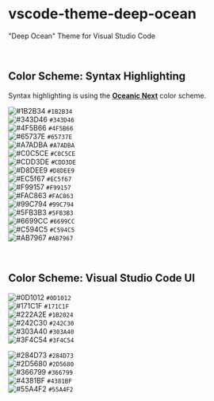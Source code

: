 # vscode-theme-deep-ocean

"Deep Ocean" Theme for Visual Studio Code

<br>

## Color Scheme: Syntax Highlighting

Syntax highlighting is using the **[Oceanic Next](https://github.com/voronianski/oceanic-next-color-scheme#color-palette)** color scheme.

![#1B2B34](https://via.placeholder.com/11/1B2B34/000000?text=+) `#1B2B34`<br>
![#343D46](https://via.placeholder.com/11/343D46/000000?text=+) `#343D46`<br>
![#4F5B66](https://via.placeholder.com/11/4F5B66/000000?text=+) `#4F5B66`<br>
![#65737E](https://via.placeholder.com/11/65737E/000000?text=+) `#65737E`<br>
![#A7ADBA](https://via.placeholder.com/11/A7ADBA/000000?text=+) `#A7ADBA`<br>
![#C0C5CE](https://via.placeholder.com/11/C0C5CE/000000?text=+) `#C0C5CE`<br>
![#CDD3DE](https://via.placeholder.com/11/CDD3DE/000000?text=+) `#CDD3DE`<br>
![#D8DEE9](https://via.placeholder.com/11/D8DEE9/000000?text=+) `#D8DEE9`<br>
![#EC5f67](https://via.placeholder.com/11/EC5f67/000000?text=+) `#EC5f67`<br>
![#F99157](https://via.placeholder.com/11/F99157/000000?text=+) `#F99157`<br>
![#FAC863](https://via.placeholder.com/11/FAC863/000000?text=+) `#FAC863`<br>
![#99C794](https://via.placeholder.com/11/99C794/000000?text=+) `#99C794`<br>
![#5FB3B3](https://via.placeholder.com/11/5FB3B3/000000?text=+) `#5FB3B3`<br>
![#6699CC](https://via.placeholder.com/11/6699CC/000000?text=+) `#6699CC`<br>
![#C594C5](https://via.placeholder.com/11/C594C5/000000?text=+) `#C594C5`<br>
![#AB7967](https://via.placeholder.com/11/AB7967/000000?text=+) `#AB7967`<br>

<br>

## Color Scheme: Visual Studio Code UI

![#0D1012](https://via.placeholder.com/11/0D1012/000000?text=+) `#0D1012`<br>
![#171C1F](https://via.placeholder.com/11/171C1F/000000?text=+) `#171C1F`<br>
![#222A2E](https://via.placeholder.com/11/1B2024/000000?text=+) `#1B2024`<br>
![#242C30](https://via.placeholder.com/11/242C30/000000?text=+) `#242C30`<br>
![#303A40](https://via.placeholder.com/11/303A40/000000?text=+) `#303A40`<br>
![#3F4C54](https://via.placeholder.com/11/3F4C54/000000?text=+) `#3F4C54`<br>

![#284D73](https://via.placeholder.com/11/284D73/000000?text=+) `#284D73`<br>
![#2D5680](https://via.placeholder.com/11/2D5680/000000?text=+) `#2D5680`<br>
![#366799](https://via.placeholder.com/11/366799/000000?text=+) `#366799`<br>
![#4381BF](https://via.placeholder.com/11/4381BF/000000?text=+) `#4381BF`<br>
![#55A4F2](https://via.placeholder.com/11/55A4F2/000000?text=+) `#55A4F2`<br>
